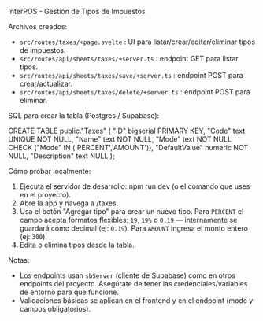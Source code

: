InterPOS - Gestión de Tipos de Impuestos

Archivos creados:
- `src/routes/taxes/+page.svelte` : UI para listar/crear/editar/eliminar tipos de impuestos.
- `src/routes/api/sheets/taxes/+server.ts` : endpoint GET para listar tipos.
- `src/routes/api/sheets/taxes/save/+server.ts` : endpoint POST para crear/actualizar.
- `src/routes/api/sheets/taxes/delete/+server.ts` : endpoint POST para eliminar.

SQL para crear la tabla (Postgres / Supabase):

CREATE TABLE public."Taxes" (
  "ID" bigserial PRIMARY KEY,
  "Code" text UNIQUE NOT NULL,
  "Name" text NOT NULL,
  "Mode" text NOT NULL CHECK ("Mode" IN ('PERCENT','AMOUNT')),
  "DefaultValue" numeric NOT NULL,
  "Description" text NULL
);

Cómo probar localmente:
1. Ejecuta el servidor de desarrollo: npm run dev (o el comando que uses en el proyecto).
2. Abre la app y navega a /taxes.
3. Usa el botón "Agregar tipo" para crear un nuevo tipo. Para `PERCENT` el campo acepta formatos flexibles: `19`, `19%` o `0.19` — internamente se guardará como decimal (ej: `0.19`). Para `AMOUNT` ingresa el monto entero (ej: `300`).
4. Edita o elimina tipos desde la tabla.

Notas:
- Los endpoints usan `sbServer` (cliente de Supabase) como en otros endpoints del proyecto. Asegúrate de tener las credenciales/variables de entorno para que funcione.
- Validaciones básicas se aplican en el frontend y en el endpoint (mode y campos obligatorios).
